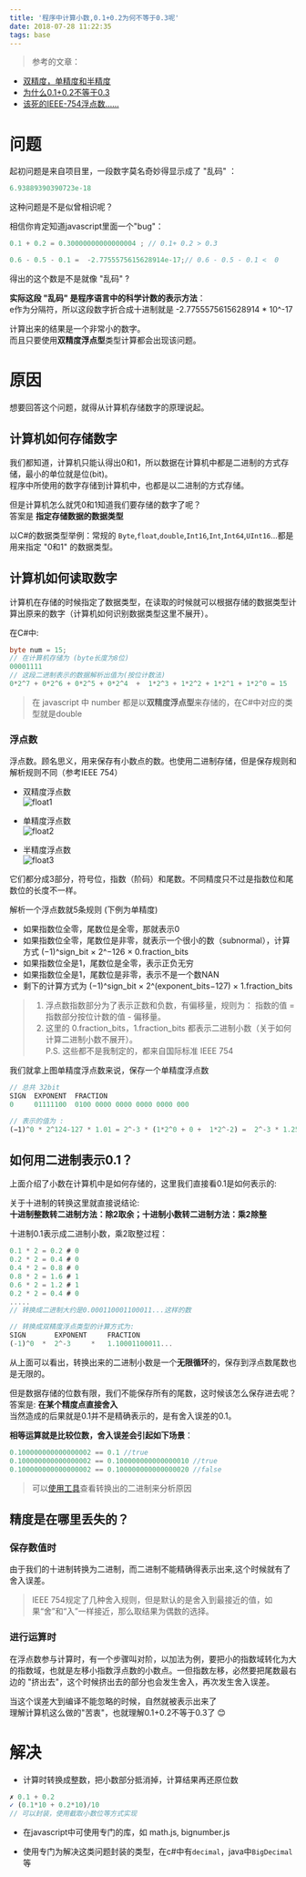 ```yaml
---
title: '程序中计算小数,0.1+0.2为何不等于0.3呢'
date: 2018-07-28 11:22:35
tags: base
---
```


[float1]:http://wx2.sinaimg.cn/mw690/0060lm7Tly1ftrz7ru6puj30h603ha9v.jpg
[float2]:http://wx1.sinaimg.cn/mw690/0060lm7Tly1ftrz7ruhbsj30ge023aa4.jpg
[float3]:http://wx1.sinaimg.cn/mw690/0060lm7Tly1ftrz7rscqrj304v02swe9.jpg

> 参考的文章：  
- [双精度，单精度和半精度](https://blog.csdn.net/sinat_24143931/article/details/78557852)  
- [为什么0.1+0.2不等于0.3](https://segmentfault.com/a/1190000012175422)
- [该死的IEEE-754浮点数......](https://segmentfault.com/a/1190000009084877)

# 问题

起初问题是来自项目里，一段数字莫名奇妙得显示成了 "乱码" ：  
```js
6.93889390390723e-18
```

这种问题是不是似曾相识呢？

相信你肯定知道javascript里面一个"bug"：
```js
0.1 + 0.2 = 0.30000000000000004 ; // 0.1+ 0.2 > 0.3 

0.6 - 0.5 - 0.1 =  -2.7755575615628914e-17;// 0.6 - 0.5 - 0.1 <  0
```
得出的这个数是不是就像 "乱码" ?

**实际这段 "乱码" 是程序语言中的科学计数的表示方法**：   
e作为分隔符，所以这段数字折合成十进制就是 -2.7755575615628914 * 10^-17

计算出来的结果是一个非常小的数字。  
而且只要使用**双精度浮点型**类型计算都会出现该问题。

# 原因
想要回答这个问题，就得从计算机存储数字的原理说起。 

## 计算机如何存储数字

我们都知道，计算机只能认得出0和1，所以数据在计算机中都是二进制的方式存储，最小的单位就是位(bit)。  
程序中所使用的数字存储到计算机中，也都是以二进制的方式存储。

但是计算机怎么就凭0和1知道我们要存储的数字了呢？  
答案是 **指定存储数据的数据类型**

以C#的数据类型举例：常规的 `Byte`,`float`,`double`,`Int16`,`Int`,`Int64`,`UInt16`...都是用来指定 "0和1" 的数据类型。  


## 计算机如何读取数字

计算机在存储的时候指定了数据类型，在读取的时候就可以根据存储的数据类型计算出原来的数字（计算机如何识别数据类型这里不展开）。

在C#中:
```csharp
byte num = 15;
// 在计算机存储为 (byte长度为8位)
00001111
// 这段二进制表示的数据解析出值为(按位计数法)
0*2^7 + 0*2^6 + 0*2^5 + 0*2^4  +  1*2^3 + 1*2^2 + 1*2^1 + 1*2^0 = 15
```
> 在 javascript 中 number 都是以**双精度浮点型**来存储的，在C#中对应的类型就是double

### 浮点数
浮点数。顾名思义，用来保存有小数点的数。也使用二进制存储，但是保存规则和解析规则不同（参考IEEE 754）

- 双精度浮点数    
![float1]

- 单精度浮点数  
![float2]

- 半精度浮点数  
![float3]

它们都分成3部分，符号位，指数（阶码）和尾数。不同精度只不过是指数位和尾数位的长度不一样。

解析一个浮点数就5条规则 (下例为单精度)

- 如果指数位全零，尾数位是全零，那就表示0
- 如果指数位全零，尾数位是非零，就表示一个很小的数（subnormal），计算方式 (−1)^sign_bit × 2^−126 × 0.fraction_bits
- 如果指数位全是1，尾数位是全零，表示正负无穷
- 如果指数位全是1，尾数位是非零，表示不是一个数NAN
- 剩下的计算方式为 (−1)^sign_bit × 2^(exponent_bits−127) × 1.fraction_bits

> 1. 浮点数指数部分为了表示正数和负数，有偏移量，规则为： 指数的值 = 指数部分按位计数的值 - 偏移量。
> 2. 这里的 0.fraction_bits，1.fraction_bits 都表示二进制小数（关于如何计算二进制小数不展开）。  
> P.S. 这些都不是我制定的，都来自国际标准 IEEE 754

我们就拿上图单精度浮点数来说，保存一个单精度浮点数
```js
// 总共 32bit
SIGN  EXPONENT  FRACTION
0     01111100  0100 0000 0000 0000 0000 000

// 表示的值为 :
(−1)^0 * 2^124-127 * 1.01 = 2^-3 * (1*2^0 + 0 +  1*2^-2) =  2^-3 * 1.25 = 0.15625
```

## 如何用二进制表示0.1？
上面介绍了小数在计算机中是如何存储的，这里我们直接看0.1是如何表示的:

关于十进制的转换这里就直接说结论:  
**十进制整数转二进制方法：除2取余；十进制小数转二进制方法：乘2除整**

十进制0.1表示成二进制小数，乘2取整过程：
```js
0.1 * 2 = 0.2 # 0
0.2 * 2 = 0.4 # 0
0.4 * 2 = 0.8 # 0
0.8 * 2 = 1.6 # 1
0.6 * 2 = 1.2 # 1
0.2 * 2 = 0.4 # 0
.....
// 转换成二进制大约是0.000110001100011...这样的数

// 转换成双精度浮点类型的计算方式为:
SIGN       EXPONENT     FRACTION
(-1)^0  *  2^-3     *   1.10001100011...

```
从上面可以看出，转换出来的二进制小数是一个**无限循环**的，保存到浮点数尾数也是无限的。

但是数据存储的位数有限，我们不能保存所有的尾数，这时候该怎么保存进去呢？  
答案是: **在某个精度点直接舍入**   
当然造成的后果就是0.1并不是精确表示的，是有舍入误差的0.1。  

**相等运算就是比较位数，舍入误差会引起如下场景**：    
```js
0.100000000000000002 == 0.1 //true
0.100000000000000002 == 0.100000000000000010 //true
0.100000000000000002 == 0.100000000000000020 //false
```

>可以[使用工具](http://babbage.cs.qc.cuny.edu/IEEE-754.old/Decimal.html)查看转换出的二进制来分析原因

## 精度是在哪里丢失的？

### 保存数值时
由于我们的十进制转换为二进制，而二进制不能精确得表示出来,这个时候就有了舍入误差。

> IEEE 754规定了几种舍入规则，但是默认的是舍入到最接近的值，如果“舍”和“入”一样接近，那么取结果为偶数的选择。

### 进行运算时
在浮点数参与计算时，有一个步骤叫对阶，以加法为例，要把小的指数域转化为大的指数域，也就是左移小指数浮点数的小数点。一但指数左移，必然要把尾数最右边的 "挤出去"，这个时候挤出去的部分也会发生舍入，再次发生舍入误差。

当这个误差大到编译不能忽略的时候，自然就被表示出来了  
理解计算机这么做的"苦衷"，也就理解0.1+0.2不等于0.3了 😊

# 解决
- 计算时转换成整数，把小数部分抵消掉，计算结果再还原位数
```js
✗ 0.1 + 0.2 
✓ (0.1*10 + 0.2*10)/10 
// 可以封装，使用截取小数位等方式实现
```

- 在javascript中可使用专门的库，如 math.js, bignumber.js

- 使用专门为解决这类问题封装的类型，在c#中有`decimal`，java中`BigDecimal`等



